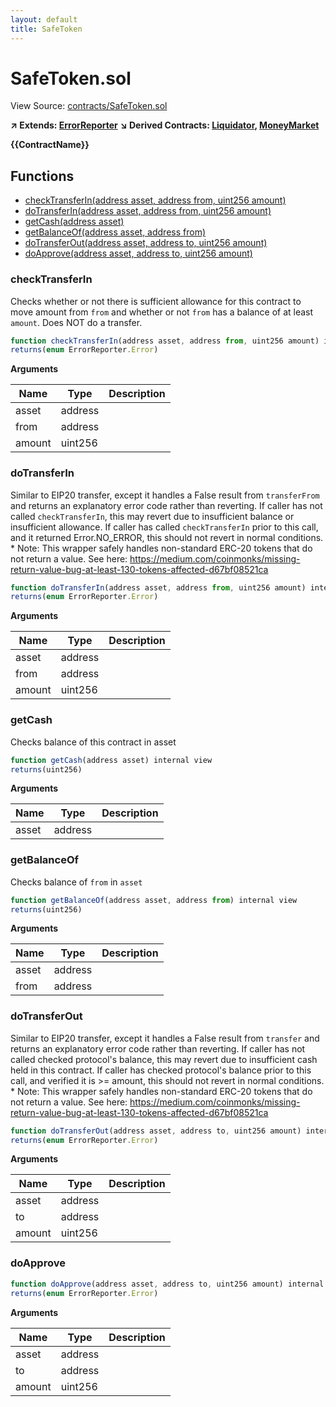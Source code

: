 ```yaml
---
layout: default
title: SafeToken
---
```


# SafeToken.sol

View Source: [contracts/SafeToken.sol](../contracts/SafeToken.sol)

**↗ Extends: [ErrorReporter](ErrorReporter.md)**
**↘ Derived Contracts: [Liquidator](Liquidator.md), [MoneyMarket](MoneyMarket.md)**

**{{ContractName}}**

## Functions

- [checkTransferIn(address asset, address from, uint256 amount)](#checktransferin)
- [doTransferIn(address asset, address from, uint256 amount)](#dotransferin)
- [getCash(address asset)](#getcash)
- [getBalanceOf(address asset, address from)](#getbalanceof)
- [doTransferOut(address asset, address to, uint256 amount)](#dotransferout)
- [doApprove(address asset, address to, uint256 amount)](#doapprove)

### checkTransferIn

Checks whether or not there is sufficient allowance for this contract to move amount from `from` and
     whether or not `from` has a balance of at least `amount`. Does NOT do a transfer.

```js
function checkTransferIn(address asset, address from, uint256 amount) internal view
returns(enum ErrorReporter.Error)
```

**Arguments**

| Name        | Type           | Description  |
| ------------- |------------- | -----|
| asset | address |  | 
| from | address |  | 
| amount | uint256 |  | 

### doTransferIn

Similar to EIP20 transfer, except it handles a False result from `transferFrom` and returns an explanatory
     error code rather than reverting.  If caller has not called `checkTransferIn`, this may revert due to
     insufficient balance or insufficient allowance. If caller has called `checkTransferIn` prior to this call,
     and it returned Error.NO_ERROR, this should not revert in normal conditions.
     *      Note: This wrapper safely handles non-standard ERC-20 tokens that do not return a value.
           See here: https://medium.com/coinmonks/missing-return-value-bug-at-least-130-tokens-affected-d67bf08521ca

```js
function doTransferIn(address asset, address from, uint256 amount) internal nonpayable
returns(enum ErrorReporter.Error)
```

**Arguments**

| Name        | Type           | Description  |
| ------------- |------------- | -----|
| asset | address |  | 
| from | address |  | 
| amount | uint256 |  | 

### getCash

Checks balance of this contract in asset

```js
function getCash(address asset) internal view
returns(uint256)
```

**Arguments**

| Name        | Type           | Description  |
| ------------- |------------- | -----|
| asset | address |  | 

### getBalanceOf

Checks balance of `from` in `asset`

```js
function getBalanceOf(address asset, address from) internal view
returns(uint256)
```

**Arguments**

| Name        | Type           | Description  |
| ------------- |------------- | -----|
| asset | address |  | 
| from | address |  | 

### doTransferOut

Similar to EIP20 transfer, except it handles a False result from `transfer` and returns an explanatory
     error code rather than reverting. If caller has not called checked protocol's balance, this may revert due to
     insufficient cash held in this contract. If caller has checked protocol's balance prior to this call, and verified
     it is >= amount, this should not revert in normal conditions.
     *      Note: This wrapper safely handles non-standard ERC-20 tokens that do not return a value.
           See here: https://medium.com/coinmonks/missing-return-value-bug-at-least-130-tokens-affected-d67bf08521ca

```js
function doTransferOut(address asset, address to, uint256 amount) internal nonpayable
returns(enum ErrorReporter.Error)
```

**Arguments**

| Name        | Type           | Description  |
| ------------- |------------- | -----|
| asset | address |  | 
| to | address |  | 
| amount | uint256 |  | 

### doApprove

```js
function doApprove(address asset, address to, uint256 amount) internal nonpayable
returns(enum ErrorReporter.Error)
```

**Arguments**

| Name        | Type           | Description  |
| ------------- |------------- | -----|
| asset | address |  | 
| to | address |  | 
| amount | uint256 |  | 

